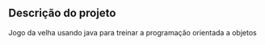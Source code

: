 ## Descrição do projeto 

<p align="justify">
Jogo da velha usando java para treinar a programação orientada a objetos
 <img>

</p>
